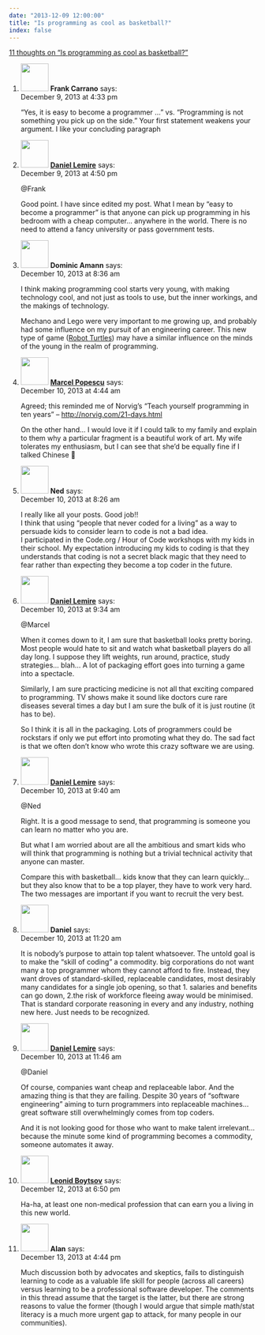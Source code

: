 ```yaml
---
date: "2013-12-09 12:00:00"
title: "Is programming as cool as basketball?"
index: false
---
```


[11 thoughts on &ldquo;Is programming as cool as basketball?&rdquo;](/lemire/blog/2013/12-09-is-programming-as-cool-as-basketball)

<ol class="comment-list">
<li id="comment-102185" class="comment even thread-even depth-1">
<div class="comment-author vcard">
<img alt src="https://secure.gravatar.com/avatar/bc7de181aa2c7d12d2f48ac0a08c07c8?s=56&#038;d=mm&#038;r=g" srcset="https://secure.gravatar.com/avatar/bc7de181aa2c7d12d2f48ac0a08c07c8?s=112&#038;d=mm&#038;r=g 2x" class="avatar avatar-56 photo" height="56" width="56" decoding="async" /> <b class="fn">Frank Carrano</b> <span class="says">says:</span> </div>
<div class="comment-metadata"><time datetime="2013-12-09T16:33:35+00:00">December 9, 2013 at 4:33 pm</time></a> </div>
<div class="comment-content">
<p>&ldquo;Yes, it is easy to become a programmer &#8230;&rdquo; vs. &ldquo;Programming is not something you pick up on the side.&rdquo; Your first statement weakens your argument. I like your concluding paragraph</p>
</div>
</li>
<li id="comment-102187" class="comment byuser comment-author-lemire bypostauthor odd alt thread-odd thread-alt depth-1">
<div class="comment-author vcard">
<img alt src="https://secure.gravatar.com/avatar/2ca999bef9535950f5b84281a4dab006?s=56&#038;d=mm&#038;r=g" srcset="https://secure.gravatar.com/avatar/2ca999bef9535950f5b84281a4dab006?s=112&#038;d=mm&#038;r=g 2x" class="avatar avatar-56 photo" height="56" width="56" decoding="async" /> <b class="fn"><a href="https://lemire.me/en/" class="url" rel="ugc">Daniel Lemire</a></b> <span class="says">says:</span> </div>
<div class="comment-metadata"><time datetime="2013-12-09T16:50:21+00:00">December 9, 2013 at 4:50 pm</time></a> </div>
<div class="comment-content">
<p>@Frank</p>
<p>Good point. I have since edited my post. What I mean by &ldquo;easy to become a programmer&rdquo; is that anyone can pick up programming in his bedroom with a cheap computer&#8230; anywhere in the world. There is no need to attend a fancy university or pass government tests.</p>
</div>
</li>
<li id="comment-102273" class="comment even thread-even depth-1">
<div class="comment-author vcard">
<img alt src="https://secure.gravatar.com/avatar/1b5f40ec7c1e07935001188ea498d188?s=56&#038;d=mm&#038;r=g" srcset="https://secure.gravatar.com/avatar/1b5f40ec7c1e07935001188ea498d188?s=112&#038;d=mm&#038;r=g 2x" class="avatar avatar-56 photo" height="56" width="56" loading="lazy" decoding="async" /> <b class="fn">Dominic Amann</b> <span class="says">says:</span> </div>
<div class="comment-metadata"><time datetime="2013-12-10T08:36:22+00:00">December 10, 2013 at 8:36 am</time></a> </div>
<div class="comment-content">
<p>I think making programming cool starts very young, with making technology cool, and not just as tools to use, but the inner workings, and the makings of technology.</p>
<p>Mechano and Lego were very important to me growing up, and probably had some influence on my pursuit of an engineering career. This new type of game (<a href="http://www.makershed.com/" rel="nofollow">Robot Turtles</a>) may have a similar influence on the minds of the young in the realm of programming.</p>
</div>
</li>
<li id="comment-102251" class="comment odd alt thread-odd thread-alt depth-1">
<div class="comment-author vcard">
<img alt src="https://secure.gravatar.com/avatar/062547509ea29cb1a75e7260a77bb6e5?s=56&#038;d=mm&#038;r=g" srcset="https://secure.gravatar.com/avatar/062547509ea29cb1a75e7260a77bb6e5?s=112&#038;d=mm&#038;r=g 2x" class="avatar avatar-56 photo" height="56" width="56" loading="lazy" decoding="async" /> <b class="fn"><a href="https://mdpopescu.blogspot.com" class="url" rel="ugc external nofollow">Marcel Popescu</a></b> <span class="says">says:</span> </div>
<div class="comment-metadata"><time datetime="2013-12-10T04:44:02+00:00">December 10, 2013 at 4:44 am</time></a> </div>
<div class="comment-content">
<p>Agreed; this reminded me of Norvig&rsquo;s &ldquo;Teach yourself programming in ten years&rdquo; &#8211; <a href="http://norvig.com/21-days.html" rel="nofollow ugc">http://norvig.com/21-days.html</a></p>
<p>On the other hand&#8230; I would love it if I could talk to my family and explain to them why a particular fragment is a beautiful work of art. My wife tolerates my enthusiasm, but I can see that she&rsquo;d be equally fine if I talked Chinese 🙂</p>
</div>
</li>
<li id="comment-102272" class="comment even thread-even depth-1">
<div class="comment-author vcard">
<img alt src="https://secure.gravatar.com/avatar/aefc7ca175853b6df798f670fac18c09?s=56&#038;d=mm&#038;r=g" srcset="https://secure.gravatar.com/avatar/aefc7ca175853b6df798f670fac18c09?s=112&#038;d=mm&#038;r=g 2x" class="avatar avatar-56 photo" height="56" width="56" loading="lazy" decoding="async" /> <b class="fn">Ned</b> <span class="says">says:</span> </div>
<div class="comment-metadata"><time datetime="2013-12-10T08:26:00+00:00">December 10, 2013 at 8:26 am</time></a> </div>
<div class="comment-content">
<p>I really like all your posts. Good job!!<br/>
I think that using &ldquo;people that never coded for a living&rdquo; as a way to persuade kids to consider learn to code is not a bad idea.<br/>
I participated in the Code.org / Hour of Code workshops with my kids in their school. My expectation introducing my kids to coding is that they understands that coding is not a secret black magic that they need to fear rather than expecting they become a top coder in the future.</p>
</div>
</li>
<li id="comment-102277" class="comment byuser comment-author-lemire bypostauthor odd alt thread-odd thread-alt depth-1">
<div class="comment-author vcard">
<img alt src="https://secure.gravatar.com/avatar/2ca999bef9535950f5b84281a4dab006?s=56&#038;d=mm&#038;r=g" srcset="https://secure.gravatar.com/avatar/2ca999bef9535950f5b84281a4dab006?s=112&#038;d=mm&#038;r=g 2x" class="avatar avatar-56 photo" height="56" width="56" loading="lazy" decoding="async" /> <b class="fn"><a href="https://lemire.me/en/" class="url" rel="ugc">Daniel Lemire</a></b> <span class="says">says:</span> </div>
<div class="comment-metadata"><time datetime="2013-12-10T09:34:37+00:00">December 10, 2013 at 9:34 am</time></a> </div>
<div class="comment-content">
<p>@Marcel</p>
<p>When it comes down to it, I am sure that basketball looks pretty boring. Most people would hate to sit and watch what basketball players do all day long. I suppose they lift weights, run around, practice, study strategies&#8230; blah&#8230; A lot of packaging effort goes into turning a game into a spectacle.</p>
<p>Similarly, I am sure practicing medicine is not all that exciting compared to programming. TV shows make it sound like doctors cure rare diseases several times a day but I am sure the bulk of it is just routine (it has to be). </p>
<p>So I think it is all in the packaging. Lots of programmers could be rockstars if only we put effort into promoting what they do. The sad fact is that we often don&rsquo;t know who wrote this crazy software we are using.</p>
</div>
</li>
<li id="comment-102279" class="comment byuser comment-author-lemire bypostauthor even thread-even depth-1">
<div class="comment-author vcard">
<img alt src="https://secure.gravatar.com/avatar/2ca999bef9535950f5b84281a4dab006?s=56&#038;d=mm&#038;r=g" srcset="https://secure.gravatar.com/avatar/2ca999bef9535950f5b84281a4dab006?s=112&#038;d=mm&#038;r=g 2x" class="avatar avatar-56 photo" height="56" width="56" loading="lazy" decoding="async" /> <b class="fn"><a href="https://lemire.me/en/" class="url" rel="ugc">Daniel Lemire</a></b> <span class="says">says:</span> </div>
<div class="comment-metadata"><time datetime="2013-12-10T09:40:08+00:00">December 10, 2013 at 9:40 am</time></a> </div>
<div class="comment-content">
<p>@Ned</p>
<p>Right. It is a good message to send, that programming is someone you can learn no matter who you are.</p>
<p>But what I am worried about are all the ambitious and smart kids who will think that programming is nothing but a trivial technical activity that anyone can master.</p>
<p>Compare this with basketball&#8230; kids know that they can learn quickly&#8230; but they also know that to be a top player, they have to work very hard. The two messages are important if you want to recruit the very best.</p>
</div>
</li>
<li id="comment-102286" class="comment odd alt thread-odd thread-alt depth-1">
<div class="comment-author vcard">
<img alt src="https://secure.gravatar.com/avatar/?s=56&#038;d=mm&#038;r=g" srcset="https://secure.gravatar.com/avatar/?s=112&#038;d=mm&#038;r=g 2x" class="avatar avatar-56 photo avatar-default" height="56" width="56" loading="lazy" decoding="async" /> <b class="fn">Daniel</b> <span class="says">says:</span> </div>
<div class="comment-metadata"><time datetime="2013-12-10T11:20:22+00:00">December 10, 2013 at 11:20 am</time></a> </div>
<div class="comment-content">
<p>It is nobody&rsquo;s purpose to attain top talent whatsoever. The untold goal is to make the &ldquo;skill of coding&rdquo; a commodity. big corporations do not want many a top programmer whom they cannot afford to fire. Instead, they want droves of standard-skilled, replaceable candidates, most desirably many candidates for a single job opening, so that 1. salaries and benefits can go down, 2.the risk of workforce fleeing away would be minimised. That is standard corporate reasoning in every and any industry, nothing new here. Just needs to be recognized.</p>
</div>
</li>
<li id="comment-102292" class="comment byuser comment-author-lemire bypostauthor even thread-even depth-1">
<div class="comment-author vcard">
<img alt src="https://secure.gravatar.com/avatar/2ca999bef9535950f5b84281a4dab006?s=56&#038;d=mm&#038;r=g" srcset="https://secure.gravatar.com/avatar/2ca999bef9535950f5b84281a4dab006?s=112&#038;d=mm&#038;r=g 2x" class="avatar avatar-56 photo" height="56" width="56" loading="lazy" decoding="async" /> <b class="fn"><a href="https://lemire.me/en/" class="url" rel="ugc">Daniel Lemire</a></b> <span class="says">says:</span> </div>
<div class="comment-metadata"><time datetime="2013-12-10T11:46:21+00:00">December 10, 2013 at 11:46 am</time></a> </div>
<div class="comment-content">
<p>@Daniel </p>
<p>Of course, companies want cheap and replaceable labor. And the amazing thing is that they are failing. Despite 30 years of &ldquo;software engineering&rdquo; aiming to turn programmers into replaceable machines&#8230; great software still overwhelmingly comes from top coders.</p>
<p>And it is not looking good for those who want to make talent irrelevant&#8230; because the minute some kind of programming becomes a commodity, someone automates it away.</p>
</div>
</li>
<li id="comment-102573" class="comment odd alt thread-odd thread-alt depth-1">
<div class="comment-author vcard">
<img alt src="https://secure.gravatar.com/avatar/cdbd04afdb5401d1cbbd390416f3c1e3?s=56&#038;d=mm&#038;r=g" srcset="https://secure.gravatar.com/avatar/cdbd04afdb5401d1cbbd390416f3c1e3?s=112&#038;d=mm&#038;r=g 2x" class="avatar avatar-56 photo" height="56" width="56" loading="lazy" decoding="async" /> <b class="fn"><a href="http://searchivarius.org/" class="url" rel="ugc external nofollow">Leonid Boytsov</a></b> <span class="says">says:</span> </div>
<div class="comment-metadata"><time datetime="2013-12-12T18:50:18+00:00">December 12, 2013 at 6:50 pm</time></a> </div>
<div class="comment-content">
<p>Ha-ha, at least one non-medical profession that can earn you a living in this new world.</p>
</div>
</li>
<li id="comment-102693" class="comment even thread-even depth-1">
<div class="comment-author vcard">
<img alt src="https://secure.gravatar.com/avatar/afe86f73298adee439eb4b071d2708ae?s=56&#038;d=mm&#038;r=g" srcset="https://secure.gravatar.com/avatar/afe86f73298adee439eb4b071d2708ae?s=112&#038;d=mm&#038;r=g 2x" class="avatar avatar-56 photo" height="56" width="56" loading="lazy" decoding="async" /> <b class="fn">Alan</b> <span class="says">says:</span> </div>
<div class="comment-metadata"><time datetime="2013-12-13T16:44:42+00:00">December 13, 2013 at 4:44 pm</time></a> </div>
<div class="comment-content">
<p>Much discussion both by advocates and skeptics, fails to distinguish learning to code as a valuable life skill for people (across all careers) versus learning to be a professional software developer. The comments in this thread assume that the target is the latter, but there are strong reasons to value the former (though I would argue that simple math/stat literacy is a much more urgent gap to attack, for many people in our communities).</p>
</div>
</li>
</ol>
